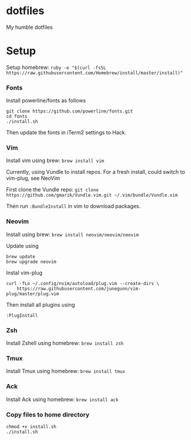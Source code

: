 # dotfiles

My humble dotfiles

# Setup

Setup homebrew:
`ruby -e "$(curl -fsSL https://raw.githubusercontent.com/Homebrew/install/master/install)"`

### Fonts

Install powerline/fonts as follows
```
git clone https://github.com/powerline/fonts.git
cd fonts
./install.sh
```
Then update the fonts in iTerm2 settings to Hack.

### Vim

Install vim using brew:
`brew install vim`

Currently, using Vundle to install repos.
For a fresh install, could switch to vim-plug, see NeoVim

First clone the Vundle repo: 
`git clone https://github.com/gmarik/Vundle.vim.git ~/.vim/bundle/Vundle.vim`

Then run `:BundleInstall` in vim to download packages.

### Neovim

Install using brew:
`brew install neovim/neovim/neovim`

Update using
```
brew update
brew upgrade neovim
```

Instal vim-plug
```
curl -fLo ~/.config/nvim/autoload/plug.vim --create-dirs \
    https://raw.githubusercontent.com/junegunn/vim-plug/master/plug.vim
```

Then install all plugins using
```
:PlugInstall
```

### Zsh

Install Zshell using homebrew:
`brew install zsh`

### Tmux

Install Tmux using homebrew:
`brew install tmux`

### Ack

Install Ack using homebrew:
`brew install ack`

### Copy files to home directory

```
chmod +x install.sh
./install.sh
```
